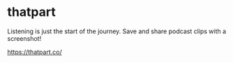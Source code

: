 # thatpart
Listening is just the start of the journey. Save and share podcast clips with a screenshot!

https://thatpart.co/
